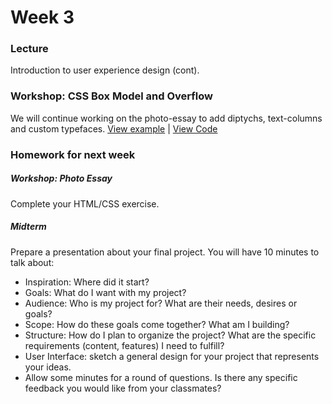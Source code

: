 # Week 3

### Lecture

Introduction to user experience design (cont).

### Workshop: CSS Box Model and Overflow  

We will continue working on the photo-essay to add diptychs, text-columns and custom typefaces.
[View example](http://rodrigodebenito.github.io/icp-design-and-code/week-4/workshop/) | [View Code](https://github.com/rodrigodebenito/icp-design-and-code/tree/gh-pages/week-4/workshop)

### Homework for next week

##### Workshop: Photo Essay
Complete your HTML/CSS exercise.

##### Midterm
Prepare a presentation about your final project.
You will have 10 minutes to talk about:
- Inspiration: Where did it start?
- Goals: What do I want with my project?
- Audience: Who is my project for? What are their needs, desires or goals?
- Scope: How do these goals come together? What am I building?
- Structure: How do I plan to organize the project? What are the specific requirements (content, features) I need to fulfill?
- User Interface: sketch a general design for your project that represents your ideas.
- Allow some minutes for a round of questions. Is there any specific feedback you would like from your classmates?
